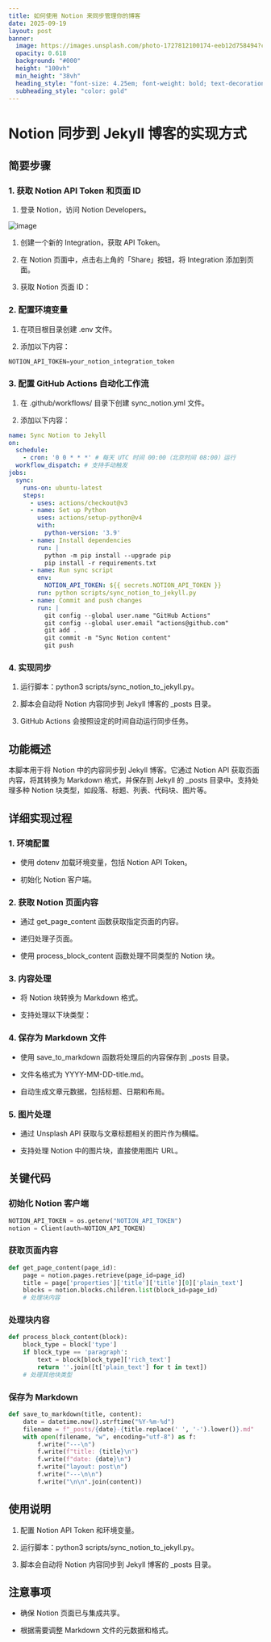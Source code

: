 ```yaml
---
title: 如何使用 Notion 来同步管理你的博客
date: 2025-09-19
layout: post
banner:
  image: https://images.unsplash.com/photo-1727812100174-eeb12d758494?crop=entropy&cs=tinysrgb&fit=max&fm=jpg&ixid=M3w2OTIwMzJ8MHwxfHJhbmRvbXx8fHx8fHx8fDE3NTgyNzA0Mjd8&ixlib=rb-4.1.0&q=80&w=1080
  opacity: 0.618
  background: "#000"
  height: "100vh"
  min_height: "38vh"
  heading_style: "font-size: 4.25em; font-weight: bold; text-decoration: underline"
  subheading_style: "color: gold"
---
```


# Notion 同步到 Jekyll 博客的实现方式

## 简要步骤

### 1. 获取 Notion API Token 和页面 ID

1. 登录 Notion，访问 Notion Developers。

![image](https://prod-files-secure.s3.us-west-2.amazonaws.com/a7a0cc5a-89b9-4cda-8686-1fba0ca52f40/d19c1afe-dea5-4312-9333-786b0ba83054/image.png?X-Amz-Algorithm=AWS4-HMAC-SHA256&X-Amz-Content-Sha256=UNSIGNED-PAYLOAD&X-Amz-Credential=ASIAZI2LB466VG4KDWEV%2F20250919%2Fus-west-2%2Fs3%2Faws4_request&X-Amz-Date=20250919T082707Z&X-Amz-Expires=3600&X-Amz-Security-Token=IQoJb3JpZ2luX2VjEFUaCXVzLXdlc3QtMiJIMEYCIQCUgA2VLnErv8JmluKVK10jwmeI%2FGDxtvSKWhWSR04Z9wIhAMfnuVJG3rCtXoZaTj%2F5v32JRA9YXfFPJQ6U9hLqZYy8KogECM7%2F%2F%2F%2F%2F%2F%2F%2F%2F%2FwEQABoMNjM3NDIzMTgzODA1IgwQq8iX0szrIDM4%2B34q3AMzREFH3eo0WBlf%2BFwkxvhyrEnUGqcFRP%2BN1uxrUxAslIBcaZIOahilEEKz%2B3iK6%2BA9VEvfsxSAtbrR%2Fn8Foc3ORUOfjIon9gLdnNnLme4682dl71hUMrFhlUBO2fS652eoyNGIlo9fI0r7g%2BrP6okmeNVjZwE8Px4SoUAjrruVm1c36gXIp%2Bq2fa1uQE3Qjil2YGDx6xhcz3yu9hzoZjWtSry5ZabQgAj1nl0TsGt1%2FCO7LV7Cu7onXlBp%2BPOW3neCSMPVhVAtV1FdeQc38iOdwkyKovHLDgXOIVNZfrglFYpO2xheVmbh%2BC4m1wbNhWdwGwjvw5UDnd0UHANqqkAB29jztamPg9OFKnnQcW7NoIK9qzM8bKFT4TfrvVGjsXIFraXPON%2F1gX87hPRuv1hVWVnuXiBh3L8KsNopCQg%2BeYw6UKtGJJmiW1r6IIGPr2lRjcCmibjinvV8K8Tvz2CVgRMCyLpnodGaqf3SOnWxPeMThk7UopW6wYolmIDdWxxjinoNGUe11vW19NuAXXujgs%2BKfzynzIt70UUsg1eYPbLUFjskWbXj6nruueojBYmY0n1W4A0fNyZlN%2BjldGsQLB5KxsYZKUDny87orfJiAKEhtl9zyP57Sv8bojDqy7PGBjqkAfrx9Rln8%2Fs40urVq9WJihq4B6VOpfVWz1cIRLlVGkHpdePXx6L0%2BqWiyc5ASYL4uBTWEBdbuI7V7gOwd46jBGfuBONTGw6n0MXIpJHfExGtIExaS33EgEBhjH%2FxMJ%2BU9VLCLUpN8whywLDw1tBY6cLs7WfWFHRjvid7CJLMY%2BvkDw0uzxlG1iO50amluV5CforgR7iGkLeozXHsKyfEYRpSEi4n&X-Amz-Signature=6441ae9f576ed60f3c03e1d64e8c452942bbc8ce3b0bb6bb46cb2ab5f2651870&X-Amz-SignedHeaders=host&x-amz-checksum-mode=ENABLED&x-id=GetObject)

1. 创建一个新的 Integration，获取 API Token。

1. 在 Notion 页面中，点击右上角的「Share」按钮，将 Integration 添加到页面。

1. 获取 Notion 页面 ID：


### 2. 配置环境变量

1. 在项目根目录创建 .env 文件。

1. 添加以下内容：

```javascript
NOTION_API_TOKEN=your_notion_integration_token
```

### 3. 配置 GitHub Actions 自动化工作流

1. 在 .github/workflows/ 目录下创建 sync_notion.yml 文件。

1. 添加以下内容：

```yaml
name: Sync Notion to Jekyll
on:
  schedule:
    - cron: '0 0 * * *' # 每天 UTC 时间 00:00（北京时间 08:00）运行
  workflow_dispatch: # 支持手动触发
jobs:
  sync:
    runs-on: ubuntu-latest
    steps:
      - uses: actions/checkout@v3
      - name: Set up Python
        uses: actions/setup-python@v4
        with:
          python-version: '3.9'
      - name: Install dependencies
        run: |
          python -m pip install --upgrade pip
          pip install -r requirements.txt
      - name: Run sync script
        env:
          NOTION_API_TOKEN: ${{ secrets.NOTION_API_TOKEN }}
        run: python scripts/sync_notion_to_jekyll.py
      - name: Commit and push changes
        run: |
          git config --global user.name "GitHub Actions"
          git config --global user.email "actions@github.com"
          git add .
          git commit -m "Sync Notion content"
          git push
```

### 4. 实现同步

1. 运行脚本：python3 scripts/sync_notion_to_jekyll.py。

1. 脚本会自动将 Notion 内容同步到 Jekyll 博客的 _posts 目录。

1. GitHub Actions 会按照设定的时间自动运行同步任务。

## 功能概述

本脚本用于将 Notion 中的内容同步到 Jekyll 博客。它通过 Notion API 获取页面内容，将其转换为 Markdown 格式，并保存到 Jekyll 的 _posts 目录中。支持处理多种 Notion 块类型，如段落、标题、列表、代码块、图片等。

## 详细实现过程

### 1. 环境配置

- 使用 dotenv 加载环境变量，包括 Notion API Token。

- 初始化 Notion 客户端。

### 2. 获取 Notion 页面内容

- 通过 get_page_content 函数获取指定页面的内容。

- 递归处理子页面。

- 使用 process_block_content 函数处理不同类型的 Notion 块。

### 3. 内容处理

- 将 Notion 块转换为 Markdown 格式。

- 支持处理以下块类型：


### 4. 保存为 Markdown 文件

- 使用 save_to_markdown 函数将处理后的内容保存到 _posts 目录。

- 文件名格式为 YYYY-MM-DD-title.md。

- 自动生成文章元数据，包括标题、日期和布局。

### 5. 图片处理

- 通过 Unsplash API 获取与文章标题相关的图片作为横幅。

- 支持处理 Notion 中的图片块，直接使用图片 URL。

## 关键代码

### 初始化 Notion 客户端

```python
NOTION_API_TOKEN = os.getenv("NOTION_API_TOKEN")
notion = Client(auth=NOTION_API_TOKEN)
```

### 获取页面内容

```python
def get_page_content(page_id):
    page = notion.pages.retrieve(page_id=page_id)
    title = page['properties']['title']['title'][0]['plain_text']
    blocks = notion.blocks.children.list(block_id=page_id)
    # 处理块内容
```

### 处理块内容

```python
def process_block_content(block):
    block_type = block['type']
    if block_type == 'paragraph':
        text = block[block_type]['rich_text']
        return ''.join([t['plain_text'] for t in text])
    # 处理其他块类型
```

### 保存为 Markdown

```python
def save_to_markdown(title, content):
    date = datetime.now().strftime("%Y-%m-%d")
    filename = f"_posts/{date}-{title.replace(' ', '-').lower()}.md"
    with open(filename, "w", encoding="utf-8") as f:
        f.write("---\n")
        f.write(f"title: {title}\n")
        f.write(f"date: {date}\n")
        f.write("layout: post\n")
        f.write("---\n\n")
        f.write("\n\n".join(content))
```

## 使用说明

1. 配置 Notion API Token 和环境变量。

1. 运行脚本：python3 scripts/sync_notion_to_jekyll.py。

1. 脚本会自动将 Notion 内容同步到 Jekyll 博客的 _posts 目录。

## 注意事项

- 确保 Notion 页面已与集成共享。

- 根据需要调整 Markdown 文件的元数据和格式。